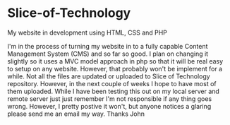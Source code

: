 # Slice-of-Technology
My website in development using HTML, CSS and PHP


I'm in the process of turning my website in to a fully capable Content Management System (CMS) and so far so good. I plan on changing it slightly so it uses a MVC model approach in php so that it will be real easy to setup on any website. However, that probably won't be implement for a while. Not all the files are updated or uploaded to Slice of Technology repository. However, in the next couple of weeks I hope to have most of them uploaded. While I have been testing this out on my local server and remote server just just remember I'm not responsible if any thing goes wrong. However, I pretty postive it won't, but anyone notices a glaring please send me an email my way. Thanks John
